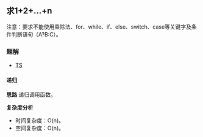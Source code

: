 ## 求1+2+…+n
注意：要求不能使用乘除法、for、while、if、else、switch、case等关键字及条件判断语句（A?B:C）。

### 题解
+ [TS](../../ts/lcof/64.ts)

#### 递归
**思路**
递归调用函数。

**复杂度分析**
+ 时间复杂度：O(n)。
+ 空间复杂度：O(n)。